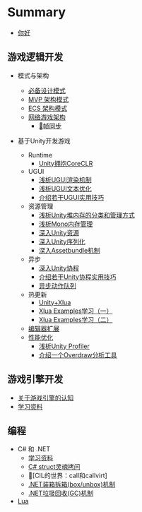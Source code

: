 # Summary

* [你好](README.md)

## 游戏逻辑开发
* 模式与架构
  * [必备设计模式](GamePlay/Pattern/CommonPatternsCollection.md)
  * [MVP 架构模式](GamePlay/Pattern/MVP.md)
  * [ECS 架构模式](GamePlay/Pattern/ECS.md)
  * [网络游戏架构](GamePlay/Network/README.md)
    * [🔴帧同步](GamePlay/Network/FrameLockStepSync.md)

* 基于Unity开发游戏
  * Runtime
    * [Unity拥抱CoreCLR](GamePlay/Unity/Runtime/MonoOrCLR.md)
  * UGUI
    * [浅析UGUI渲染机制](GamePlay/Unity/UGUI/UGUIRenderSystem.md)
    * [浅析UGUI文本优化](GamePlay/Unity/UGUI/UGUIOptimization_TextFont.md)
    * [介绍若干UGUI实用技巧](GamePlay/Unity/UGUI/UGUITipsOnHowTo.md)
  * 资源管理
    * [浅析Unity堆内存的分类和管理方式](GamePlay/Unity/Asset/README.md)
    * [浅析Mono内存管理](GamePlay/Unity/Asset/DiveIntoMonoMemory.md)
    * [深入Unity资源](GamePlay/Unity/Asset/DiveIntoUnityAsset.md)
    * [深入Unity序列化](GamePlay/Unity/Asset/DiveIntoUnitySerialization.md)
    * [深入Assetbundle机制](GamePlay/Unity/Asset/DiveIntoAssetBundle.md)
  * 异步
    * [深入Unity协程](GamePlay/Unity/Coroutine/DiveIntoUnityCoroutine.md)
    * [介绍若干Unity协程实用技巧](GamePlay/Unity/Coroutine/CodeHappilyWithUnityCoroutine.md)
    * [异步动作队列](GamePlay/Unity/Coroutine/CreateUsefulActionSequence.md)
  * 热更新
    * [Unity+Xlua](Lua/Xlua/CodeHappierWithXlua.md)
    * [Xlua Examples学习（一）](Lua/Xlua/XluaExampleNotes.md)
    * [Xlua Examples学习（二）](Lua/Xlua/XluaExampleNotes02.md)
  * [编辑器扩展](GamePlay/Unity/EditorExtension/README.md)
  * [性能优化](GamePlay/Unity/PerformanceOptimizition/README.md)
    * [浅析Unity Profiler](GamePlay/Unity/PerformanceOptimizition/HowToUseProfilerCorrectly.md)
    * [介绍一个Overdraw分析工具](GamePlay/Unity/PerformanceOptimizition/CreateUsefulOverdrawIndicator.md)


## 游戏引擎开发
* [关于游戏引擎的认知](GameEngine/AboutGameEngine.md)
* [学习资料](GameEngine/GameEngineLearningMaterial.md)

## 编程

* C# 和 .NET
  * [学习资料](DotNet/Readme.md)
  * [C# struct灵魂拷问](DotNet/dotNetStructQuestions.md)
  * 🔴[CIL的世界：call和callvirt]
  * [.NET装箱拆箱(box/unbox)机制](DotNet/dotNetBoxing.md)
  * [.NET垃圾回收(GC)机制](DotNet/dotNetGC.md)
* [Lua](Lua/LuaNotes.md)